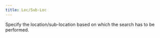 ```yaml
---
title: Loc/Sub-Loc
---
```



Specify the location/sub-location based on which the search has to be  performed.
